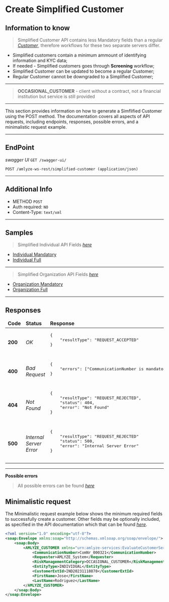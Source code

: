 # Create Simplified Customer


## Information to know

>Simplified Customer API contains less Mandatory fields than a regular [*Customer*](../customer/customer.md),
therefore workflows for these two separate servers differ.

* Simplified customers contain a minimum ammount of identifying information and KYC data;
* If needed - Simplified customers goes through <b>Screening</b> workflow;
* Simplified Customer can be updated to become a regular Customer;
* Regular Customer cannot be downgraded to a Simplified Customer;
  
---
><b>OCCASIONAL_CUSTOMER</b> - client without a contract, not a financial institution but service is still provided 

---
 
 This section provides information on how to generate a Simflified Customer using the POST method. The documentation covers all aspects of API requests, including endpoints, responses, possible errors, and a minimalistic request example.

------------


## EndPoint

*swagger UI* `GET /swagger-ui/`

`POST /amlyze-ws-rest/simplified-customer (application/json)`

---

## Additional Info

* METHOD ` POST ` 
* Auth required: `NO`
* Content-Type: `text/xml`
---

## Samples
>Simplified Individual API Fields [*here*](INDIVIDUAL/INDIVIDUAL_Fields.md) 

* [Individual Mandatory](INDIVIDUAL/INDIVIDUAL_Samples/individual_Mandatory.xml) 
* [Individual Full](INDIVIDUAL/INDIVIDUAL_Samples/individual_Full.xml)

--- 

>Simplified Organization API Fields [*here*](ORGANIZATION/ORGANIZATION_Fields.md) 

* [Organization Mandatory](ORGANIZATION/ORGANIZATION_Samples/organization_Mandatory.xml) 
* [Organization Full](ORGANIZATION/ORGANIZATION_Samples/organization_Full.xml)

----------------------

## Responses

<table>
    <thead>
        <tr>
            <td><b>Code</b></td>
            <td><b>Status</b></td>
            <td><b>Response</b></td>
        </tr>
    </thead>
    <tbody>
        <tr>
            <td><b>200</b></td>
            <td><i>OK</i></td>
            <td>
                <pre>
{
    "resultType": "REQUEST_ACCEPTED"
}
                </pre>
            </td>
        </tr>
        <tr>
            <td><b>400</b></td>
            <td><i>Bad Request</i></td>
            <td> 
                <pre>
{
    "errors": ["CommunicationNumber is mandatory"]
}
                </pre>
            </td>
        </tr>
            <tr>
            <td><b>404</b></td>
            <td><i>Not Found</i></td>
            <td> 
                <pre>
{
    "resultType": "REQUEST_REJECTED",
    "status": 404,
    "error": "Not Found"
}
                </pre>
            </td>
        </tr>
        <tr>
            <td><b>500</b></td>
            <td><i>Internal Server Error</i></td>
            <td> 
                <pre>
{
    "resultType": "REQUEST_REJECTED"
    "status": 500,
    "error": "Internal Server Error"
}
                </pre>
            </td>
        </tr>
    </tbody>
</table>

---

**Possible errors**

>All possible errors can be found [*here*](simplCust_possible_errors.md)  


## Minimalistic request

The Minimalistic request example below shows the minimum required fields to successfully create a customer. Other fields may be optionally included, as specified in the API documentation which that can be found [*here*](fields.md).



```xml
<?xml version="1.0" encoding="utf-8"?>
<soap:Envelope xmlns:soap="http://schemas.xmlsoap.org/soap/envelope/">
    <soap:Body>
        <AMLYZE_CUSTOMER xmlns="urn:amlyze-services:EvaluateCustomerService_v2r0">
            <CommunicationNumber>ComNr_000321</CommunicationNumber>
            <Requester>AMLYZE_System</Requester>
            <RiskManagementCategory>OCCASIONAL_CUSTOMER</RiskManagementCategory>
            <EntityType>INDIVIDUAL</EntityType>
            <CustomerExtId>IND20231118878</CustomerExtId>
            <FirstName>Jose</FirstName>
            <LastName>Rodriguez</LastName>
        </AMLYZE_CUSTOMER>
    </soap:Body>
</soap:Envelope>




